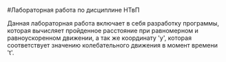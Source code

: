 #Лабораторная работа по дисциплине НТвП

Данная лабораторная работа включает в себя разработку программы, которая вычисляет пройденное расстояние
при равномерном и равноускоренном движении, а так же координату 'y', которая соответствует значению колебательного
движения в момент времени 't'.
